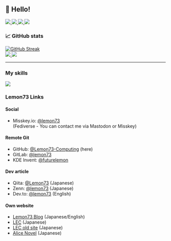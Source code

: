 ## 👋 Hello!
<a href="https://lemon73.gitlab.io/">
    <img src="https://img.shields.io/badge/WebSite-12100E?logo=html5&color=fe6e95&logoColor=white" />
</a>
<a href="https://www.reddit.com/user/Lemon73-Computing">
    <img src="https://img.shields.io/badge/Reddit-12100E?logo=reddit&color=282A36&logoColor=white" />
</a>
<a href="https://github.com/Lemon73-Computing">
    <img src="https://img.shields.io/badge/GitHub-12100E?logo=github&color=fe6e95&logoColor=white" />
</a>
<a href="https://gitlab.com/lemon73">
    <img src="https://img.shields.io/badge/Gitlab-12100E?logo=gitlab&color=282A36&logoColor=white" />
</a>

### 📈 GitHub stats
<a href="https://github.com/Lemon73-Computing?tab=repositories">
  <img src="https://github-readme-streak-stats.herokuapp.com?user=Lemon73-Computing&theme=dracula&hide_border=true&date_format=%5BY.%5Dn.j&card_width=512" alt="GitHub Streak" /><br />
  <img src="https://github-readme-stats.vercel.app/api?username=Lemon73-Computing&count_private=true&theme=dracula&show_icons=true&rank_icon=github&hide_border=true" />
  <img src="https://github-readme-stats.vercel.app/api/top-langs/?username=Lemon73-Computing&count_private=true&theme=dracula&layout=compact&hide_border=true" />
</a>

---
### My skills
<!--
#### Communities
<img src="https://raw.githubusercontent.com/simple-icons/simple-icons/6f977196866be0f3895d73371086a49396253251/icons/kde.svg" width="64px">
<img src="https://raw.githubusercontent.com/simple-icons/simple-icons/6f977196866be0f3895d73371086a49396253251/icons/simpleicons.svg" width="64px">

#### Operating System
<img src="https://raw.githubusercontent.com/simple-icons/simple-icons/6f977196866be0f3895d73371086a49396253251/icons/linux.svg" width="64px">
<img src="https://raw.githubusercontent.com/simple-icons/simple-icons/6f977196866be0f3895d73371086a49396253251/icons/debian.svg" width="64px">
<img src="https://raw.githubusercontent.com/simple-icons/simple-icons/6f977196866be0f3895d73371086a49396253251/icons/ubuntu.svg" width="64px">
<img src="https://raw.githubusercontent.com/simple-icons/simple-icons/6f977196866be0f3895d73371086a49396253251/icons/windows.svg" width="64px">
<img src="https://raw.githubusercontent.com/simple-icons/simple-icons/6f977196866be0f3895d73371086a49396253251/icons/windows10.svg" width="64px">

#### Languages
<img src="https://raw.githubusercontent.com/simple-icons/simple-icons/6f977196866be0f3895d73371086a49396253251/icons/csharp.svg" width="64px">
<img src="https://raw.githubusercontent.com/simple-icons/simple-icons/6f977196866be0f3895d73371086a49396253251/icons/html5.svg" width="64px">
<img src="https://raw.githubusercontent.com/simple-icons/simple-icons/6f977196866be0f3895d73371086a49396253251/icons/css3.svg" width="64px">

#### Frameworks
<img src="https://raw.githubusercontent.com/simple-icons/simple-icons/6f977196866be0f3895d73371086a49396253251/icons/dotnet.svg" width="64px">
<img src="https://raw.githubusercontent.com/simple-icons/simple-icons/6f977196866be0f3895d73371086a49396253251/icons/blazor.svg" width="64px">
<img src="https://raw.githubusercontent.com/simple-icons/simple-icons/6f977196866be0f3895d73371086a49396253251/icons/bootstrap.svg" width="64px">

#### Socialmedia - Tech
<img src="https://raw.githubusercontent.com/simple-icons/simple-icons/6f977196866be0f3895d73371086a49396253251/icons/gitlab.svg" width="64px">
<img src="https://raw.githubusercontent.com/simple-icons/simple-icons/6f977196866be0f3895d73371086a49396253251/icons/github.svg" width="64px">
<img src="https://raw.githubusercontent.com/simple-icons/simple-icons/6f977196866be0f3895d73371086a49396253251/icons/azuredevops.svg" width="64px">

#### Socialmedia - Blog
<img src="https://raw.githubusercontent.com/simple-icons/simple-icons/6f977196866be0f3895d73371086a49396253251/icons/devdotto.svg" width="64px">
<img src="https://raw.githubusercontent.com/simple-icons/simple-icons/6f977196866be0f3895d73371086a49396253251/icons/qiita.svg" width="64px">
<img src="https://raw.githubusercontent.com/simple-icons/simple-icons/6f977196866be0f3895d73371086a49396253251/icons/zenn.svg" width="64px">

#### Socialmedia - Others
<img src="https://raw.githubusercontent.com/simple-icons/simple-icons/6f977196866be0f3895d73371086a49396253251/icons/reddit.svg" width="64px">
<img src="https://raw.githubusercontent.com/simple-icons/simple-icons/6f977196866be0f3895d73371086a49396253251/icons/misskey.svg" width="64px">
<img src="https://raw.githubusercontent.com/simple-icons/simple-icons/6f977196866be0f3895d73371086a49396253251/icons/discord.svg" width="64px">
<img src="https://raw.githubusercontent.com/simple-icons/simple-icons/6f977196866be0f3895d73371086a49396253251/icons/mastodon.svg" width="64px">
<img src="https://raw.githubusercontent.com/simple-icons/simple-icons/6f977196866be0f3895d73371086a49396253251/icons/deviantart.svg" width="64px">

#### Graphics
<img src="https://raw.githubusercontent.com/simple-icons/simple-icons/6f977196866be0f3895d73371086a49396253251/icons/krita.svg" width="64px">
<img src="https://raw.githubusercontent.com/simple-icons/simple-icons/6f977196866be0f3895d73371086a49396253251/icons/medibangpaint.svg" width="64px">
<img src="https://raw.githubusercontent.com/simple-icons/simple-icons/6f977196866be0f3895d73371086a49396253251/icons/inkscape.svg" width="64px">
<img src="https://raw.githubusercontent.com/simple-icons/simple-icons/6f977196866be0f3895d73371086a49396253251/icons/blender.svg" width="64px">
<img src="https://raw.githubusercontent.com/simple-icons/simple-icons/6f977196866be0f3895d73371086a49396253251/icons/kdenlive.svg" width="64px">

#### Other Technologies
<img src="https://raw.githubusercontent.com/simple-icons/simple-icons/6f977196866be0f3895d73371086a49396253251/icons/git.svg" width="64px">
<img src="https://raw.githubusercontent.com/simple-icons/simple-icons/6f977196866be0f3895d73371086a49396253251/icons/trello.svg" width="64px">
<img src="https://raw.githubusercontent.com/simple-icons/simple-icons/6f977196866be0f3895d73371086a49396253251/icons/vmware.svg" width="64px">
<img src="https://raw.githubusercontent.com/simple-icons/simple-icons/6f977196866be0f3895d73371086a49396253251/icons/githubpages.svg" width="64px">
<img src="https://raw.githubusercontent.com/simple-icons/simple-icons/6f977196866be0f3895d73371086a49396253251/icons/githubactions.svg" width="64px">
<img src="https://raw.githubusercontent.com/simple-icons/simple-icons/6f977196866be0f3895d73371086a49396253251/icons/firebase.svg" width="64px">
<img src="https://raw.githubusercontent.com/simple-icons/simple-icons/6f977196866be0f3895d73371086a49396253251/icons/googlefonts.svg" width="64px">
-->

<a href="https://github.com/Lemon73-Computing?tab=repositories">
  <img src="https://skillicons.dev/icons?i=blender,bootstrap,cs,css,devto,discord,dotnet,firebase,git,github,githubactions,gitlab,html,linux,md,mastodon,misskey,unity,vim,visualstudio,vscode,wasm&perline=10" />
</a>

### Lemon73 Links
#### Social
- Misskey.io: [@lemon73](https://misskey.io/@lemon73)<br />
(Fediverse - You can contact me via Mastodon or Misskey)

#### Remote Git
- GitHub: [@Lemon73-Computing](https://github.com/Lemon73-Computing) (here)
- GitLab: [@lemon73](https://gitlab.com/lemon73)
- KDE Invent: [@futurelemon](https://invent.kde.org/futurelemon)

#### Dev article
- Qiita: [@Lemon73](https://qiita.com/Lemon73) (Japanese)
- Zenn: [@lemon73](https://zenn.dev/lemon73) (Japanese)
- Dev.to: [@lemon73](https://dev.to/lemon73) (English)

#### Own website
- [Lemon73 Blog](https://lemon73-computing.github.io/blog/) (Japanese/English)
- [LEC](https://lemon73.gitlab.io) (Japanese)
- [LEC old site](https://lemon73-computing.github.io/LEC-MainSite/) (Japanese)
- [Alice Novel](https://alicenovel.web.app) (Japanese)
